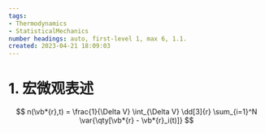```yaml
---
tags:
- Thermodynamics
- StatisticalMechanics
number headings: auto, first-level 1, max 6, 1.1.
created: 2023-04-21 18:09:03
---
```


# 1. 宏微观表述

$$
n(\vb*{r},t) = \frac{1}{\Delta V}
\int_{\Delta V} \dd[3]{r}
\sum_{i=1}^N \var{\qty[\vb*{r} - \vb*{r}_i(t)]}
$$

